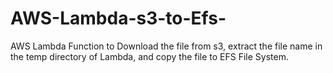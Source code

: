 # AWS-Lambda-s3-to-Efs-
AWS Lambda Function to Download the file from s3, extract the file name in the temp directory of Lambda, and copy the file to EFS File System.
